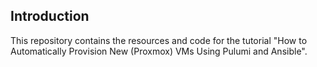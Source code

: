 ## Introduction

This repository contains the resources and code for the tutorial "How to Automatically Provision New (Proxmox) VMs Using Pulumi and Ansible". 